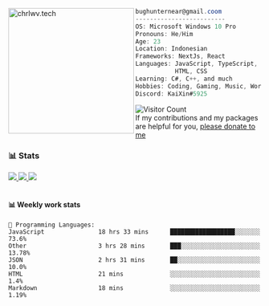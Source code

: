 <a href="https://kaixin.my.id/"><img align="left" src="https://upload.wikimedia.org/wikipedia/commons/thumb/2/23/CIA_logo_%282021%29.svg/2048px-CIA_logo_%282021%29.svg.png" alt="chrlwv.tech" width="250" /><a/>
           
```csharp
bughunternear@gmail.coom
-------------------------
OS: Microsoft Windows 10 Pro
Pronouns: He/Him
Age: 23 
Location: Indonesian
Frameworks: NextJs, React
Languages: JavaScript, TypeScript,
           HTML, CSS
Learning: C#, C++, and much
Hobbies: Coding, Gaming, Music, Workout, Driving
Discord: KaiXin#5925
```
![Visitor Count](https://camo.githubusercontent.com/b69e969500158d8cef615ee33731cad5633144db5a13ba089fa5f9c102146d29/68747470733a2f2f6b6f6d617265762e636f6d2f67687076632f3f757365726e616d653d76656e61787974)
<br>
           If my contributions and my packages are helpful for you, <a href="https://www.paypal.com/paypalme/syahniarb">please donate to me</a>

### 📊 Stats

<a href="https://github.com/GarudaID/GarudaID">
<img src="https://github-readme-stats.vercel.app/api/top-langs/?username=GarudaID&title_color=ffffff&text_color=c9cacc&hide=html&icon_color=2bbc8a&bg_color=161b22&layout=compact&hide_border=true"/>
</a>
 <a href="https://top.gg/bot/904032472755499099">
  <img src="https://top.gg/api/widget/904032472755499099.svg"/>
</a>
 <a href="https://top.gg/bot/946985307826450433">
  <img src="https://top.gg/api/widget/946985307826450433.svg">
</a>
<br><br>

#### 📊 Weekly work stats 

```text
💬 Programming Languages: 
JavaScript               18 hrs 33 mins      ██████████████████░░░░░░░   73.6% 
Other                    3 hrs 28 mins       ███░░░░░░░░░░░░░░░░░░░░░░   13.78% 
JSON                     2 hrs 31 mins       ██░░░░░░░░░░░░░░░░░░░░░░░   10.0% 
HTML                     21 mins             ░░░░░░░░░░░░░░░░░░░░░░░░░   1.4% 
Markdown                 18 mins             ░░░░░░░░░░░░░░░░░░░░░░░░░   1.19%
